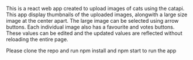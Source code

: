 This is a react web app created to upload images of cats using the catapi. This app display thumbnails of the uploaded images, alongwith a large size image at the center apart. The large image can be selected using arrow buttons. Each individual image also has a favourite and votes buttons. These values can be edited and the updated values are reflected without reloading the entire page.

Please clone the repo and run npm install and npm start to run the app
